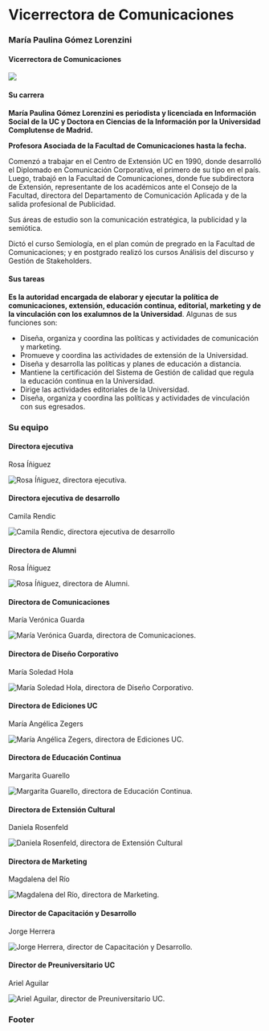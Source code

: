 # Vicerrectora de Comunicaciones

### María Paulina Gómez Lorenzini

#### Vicerrectora de Comunicaciones

![](../../../.gitbook/assets/paulina-gomez-vicerrectora-comunicaciones.jpg)

#### Su carrera

**María Paulina Gómez Lorenzini es periodista y licenciada en Información Social de la UC y Doctora en Ciencias de la Información por la Universidad Complutense de Madrid.**

**Profesora Asociada de la Facultad de Comunicaciones hasta la fecha.**

Comenzó a trabajar en el Centro de Extensión UC en 1990, donde desarrolló el Diplomado en Comunicación Corporativa, el primero de su tipo en el país. Luego, trabajó en la Facultad de Comunicaciones, donde fue subdirectora de Extensión, representante de los académicos ante el Consejo de la Facultad, directora del Departamento de Comunicación Aplicada y de la salida profesional de Publicidad. 

Sus áreas de estudio son la comunicación estratégica, la publicidad y la semiótica. 

Dictó el curso Semiología, en el plan común de pregrado en la Facultad de Comunicaciones; y en postgrado realizó los cursos Análisis del discurso y Gestión de Stakeholders. 

#### Sus tareas

**Es la autoridad encargada de elaborar y ejecutar la política de comunicaciones, extensión, educación continua, editorial, marketing y de la vinculación con los exalumnos de la Universidad**. Algunas de sus funciones son:

* Diseña, organiza y coordina las políticas y actividades de comunicación y marketing.
* Promueve y coordina las actividades de extensión de la Universidad.
* Diseña y desarrolla las políticas y planes de educación a distancia.
* Mantiene la certificación del Sistema de Gestión de calidad que regula la educación continua en la Universidad. 
* Dirige las actividades editoriales de la Universidad.
* Diseña, organiza y coordina las políticas y actividades de vinculación con sus egresados.

### Su equipo

#### Directora ejecutiva 

Rosa Íñiguez

![Rosa &#xCD;&#xF1;iguez, directora ejecutiva.](../../../.gitbook/assets/_mg_3308.JPG)

#### Directora ejecutiva de desarrollo

Camila Rendic

![Camila Rendic, directora ejecutiva de desarrollo](../../../.gitbook/assets/_mg_3714.JPG)

#### Directora de Alumni

Rosa Íñiguez

![Rosa &#xCD;&#xF1;iguez, directora de Alumni.](../../../.gitbook/assets/_mg_3308.JPG)

#### Directora de Comunicaciones

María Verónica Guarda

![Mar&#xED;a Ver&#xF3;nica Guarda, directora de Comunicaciones.](../../../.gitbook/assets/_mg_3791.jpg)

#### Directora de Diseño Corporativo

María Soledad Hola

![Mar&#xED;a Soledad Hola, directora de Dise&#xF1;o Corporativo.](../../../.gitbook/assets/_mg_3758.jpg)

#### Directora de Ediciones UC

María Angélica Zegers

![Mar&#xED;a Ang&#xE9;lica Zegers, directora de Ediciones UC.](../../../.gitbook/assets/_mg_1863.JPG)

#### Directora de Educación Continua

Margarita Guarello

![Margarita Guarello, directora de Educaci&#xF3;n Continua.](../../../.gitbook/assets/_mg_1937.JPG)

#### 

#### Directora de Extensión Cultural

Daniela Rosenfeld

![Daniela Rosenfeld, directora de Extensi&#xF3;n Cultural](../../../.gitbook/assets/_mg_1981.JPG)

#### Directora de Marketing

Magdalena del Río

![Magdalena del R&#xED;o, directora de Marketing.](../../../.gitbook/assets/_mg_1838.JPG)

#### Director de Capacitación y Desarrollo

Jorge Herrera

![Jorge Herrera, director de Capacitaci&#xF3;n y Desarrollo.](../../../.gitbook/assets/_mg_1487.JPG)

#### Director de Preuniversitario UC

Ariel Aguilar

![Ariel Aguilar, director de Preuniversitario UC.](../../../.gitbook/assets/_mg_8067.JPG)

### Footer





